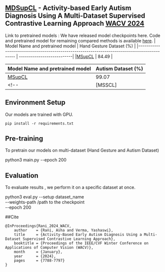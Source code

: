 ## [MDSupCL](https://openaccess.thecvf.com/content/WACV2024/html/Rani_Activity-Based_Early_Autism_Diagnosis_Using_a_Multi-Dataset_Supervised_Contrastive_Learning_WACV_2024_paper.html) - Activity-based Early Autism Diagnosis Using A Multi-Dataset Supervised Contrastive Learning Approach [WACV 2024](https://wacv2024.thecvf.com/)

Link to pretrained models : 
We have released model checkpoints here. Code and pretrained model for remaining compared methods is available [here](https://github.com/asharani97/CLRE_autism).
|                              Model Name and pretrained model                                    |  Hand Gesture Dataset (%)  |
|----------------------------------------------------------------------------------------------   | ---------------------------|
|[MSupCL](https://drive.google.com/file/d/10wRCUK77Y2moMuM0SRH8c3zmZqrTuxi5/view?usp=drive_link)  |            84.49           |
<!--|[MSSCL]   |            57.22           |-->

|                              Model Name and pretrained model                                  |        Autism Dataset (%)    |
|--------------------------------------------------------------------------------------------   | ---------------------------  |
|[MSupCL](https://drive.google.com/file/d/1eV_mVDBDiEcI-JVj0Qa5A8xf8ETdXv3B/view?usp=sharing)   |            99.07             |
<!--|[MSSCL]                         |            96.95             |-->

## Environment Setup
Our models are trained with GPU.

```
pip install -r requirements.txt
```
## Pre-training
To pretrain our models on multi-dataset (Hand Gesture and Autism Dataset)

python3 main.py --epoch 200

## Evaluation
To evaluate results , we perform it on a specific dataset at once.

python3 eval.py --setup dataset_name  \
--weights-path /path to the checkpoint  \
--epoch 200

##Cite
```
@InProceedings{Rani_2024_WACV,
    author    = {Rani, Asha and Verma, Yashaswi},
    title     = {Activity-Based Early Autism Diagnosis Using a Multi-Dataset Supervised Contrastive Learning Approach},
    booktitle = {Proceedings of the IEEE/CVF Winter Conference on Applications of Computer Vision (WACV)},
    month     = {January},
    year      = {2024},
    pages     = {7788-7797}
}
```
